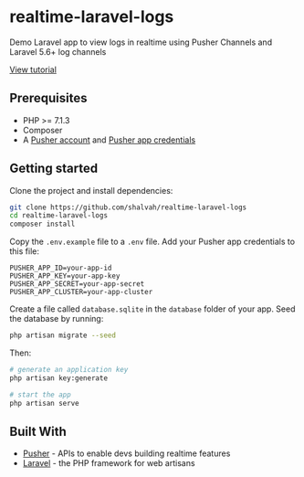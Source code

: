# realtime-laravel-logs

Demo Laravel app to view logs in realtime using Pusher Channels and Laravel 5.6+ log channels


[View tutorial]()

## Prerequisites
- PHP >= 7.1.3
- Composer
- A [Pusher account](https://pusher.com/signup) and [Pusher app credentials](http://dashboard.pusher.com/)

## Getting started
Clone the project and install dependencies:

```bash
git clone https://github.com/shalvah/realtime-laravel-logs
cd realtime-laravel-logs
composer install
```

Copy the `.env.example` file to a `.env` file. Add your Pusher app credentials to this file:
```
PUSHER_APP_ID=your-app-id
PUSHER_APP_KEY=your-app-key
PUSHER_APP_SECRET=your-app-secret
PUSHER_APP_CLUSTER=your-app-cluster
```
Create a file called `database.sqlite` in the `database` folder of your app. Seed the database by running:

```bash
php artisan migrate --seed
```

Then:

```bash
# generate an application key
php artisan key:generate

# start the app
php artisan serve
```
## Built With

* [Pusher](https://pusher.com/) - APIs to enable devs building realtime features
* [Laravel](http://laravel.com) - the PHP framework for web artisans
